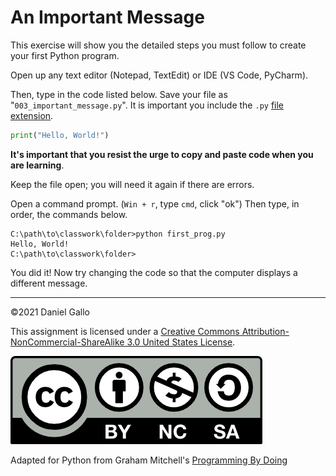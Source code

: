 # An Important Message

This exercise will show you the detailed steps you must follow
to create your first Python program.

Open up any text editor (Notepad, TextEdit) or IDE (VS Code, PyCharm).

Then, type in the code listed below. Save your file as "`003_important_message.py`". It is important you include the `.py` [file extension](https://www.howtogeek.com/356448/what-is-a-file-extension/).


```python
print("Hello, World!")
```

**It's important that you resist the urge to copy and paste code when you are learning**.

Keep the file open; you will need it again if there are errors.

Open a command prompt. (`Win + r`, type `cmd`, click "ok")
Then type, in order, the commands below.

```
C:\path\to\classwork\folder>python first_prog.py
Hello, World!
C:\path\to\classwork\folder>
```

You did it! Now try changing the code so that the computer displays a different message.

---

©2021 Daniel Gallo

This assignment is licensed under a
[Creative Commons Attribution-NonCommercial-ShareAlike 3.0 United States License](https://creativecommons.org/licenses/by-nc-sa/3.0/us/deed.en_US).  

![Creative Commons License](images/by-nc-sa.png)

Adapted for Python from Graham Mitchell's [Programming By Doing](https://programmingbydoing.com/)